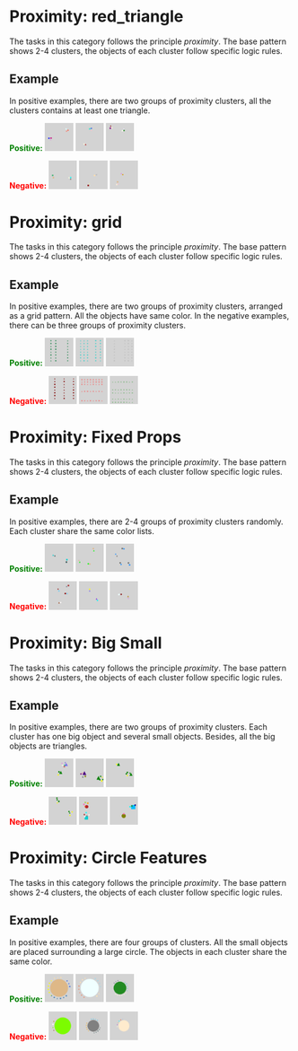 # Proximity: red_triangle
The tasks in this category follows the principle _proximity_. The base pattern shows 2-4 clusters, 
the objects of each cluster follow specific logic rules.
## Example
In positive examples, there are two groups of proximity clusters, all the clusters contains at least one triangle.
<p align="left">
  <span style="color: green; font-weight: bold;">Positive:</span>
  <img src="001_non_overlap_red_triangle_shape_2_s_all/positive/00000.png" width="10%">
  <img src="001_non_overlap_red_triangle_shape_2_s_all/positive/00001.png" width="10%">
  <img src="001_non_overlap_red_triangle_shape_2_s_all/positive/00002.png" width="10%">

  <span style="color: red; font-weight: bold;">Negative:</span>
  <img src="001_non_overlap_red_triangle_shape_2_s_all/negative/00000.png" width="10%">
  <img src="001_non_overlap_red_triangle_shape_2_s_all/negative/00001.png" width="10%">
  <img src="001_non_overlap_red_triangle_shape_2_s_all/negative/00002.png" width="10%">
</p>

# Proximity: grid
The tasks in this category follows the principle _proximity_. The base pattern shows 2-4 clusters, 
the objects of each cluster follow specific logic rules.
## Example
In positive examples, there are two groups of proximity clusters, arranged as a grid pattern. All the objects have same color.
In the negative examples, there can be three groups of proximity clusters.
<p align="left">
  <span style="color: green; font-weight: bold;">Positive:</span>
  <img src="066_non_overlap_grid_color_2_l/positive/00000.png" width="10%">
  <img src="066_non_overlap_grid_color_2_l/positive/00001.png" width="10%">
  <img src="066_non_overlap_grid_color_2_l/positive/00002.png" width="10%">

  <span style="color: red; font-weight: bold;">Negative:</span>
  <img src="066_non_overlap_grid_color_2_l/negative/00000.png" width="10%">
  <img src="066_non_overlap_grid_color_2_l/negative/00001.png" width="10%">
  <img src="066_non_overlap_grid_color_2_l/negative/00002.png" width="10%">
</p>


# Proximity: Fixed Props
The tasks in this category follows the principle _proximity_. The base pattern shows 2-4 clusters, 
the objects of each cluster follow specific logic rules.
## Example
In positive examples, there are 2-4 groups of proximity clusters randomly. Each cluster share the same color lists.

<p align="left">
  <span style="color: green; font-weight: bold;">Positive:</span>
  <img src="085_non_overlap_fixed_props_color_s/positive/00000.png" width="10%">
  <img src="085_non_overlap_fixed_props_color_s/positive/00001.png" width="10%">
  <img src="085_non_overlap_fixed_props_color_s/positive/00002.png" width="10%">

  <span style="color: red; font-weight: bold;">Negative:</span>
  <img src="085_non_overlap_fixed_props_color_s/negative/00000.png" width="10%">
  <img src="085_non_overlap_fixed_props_color_s/negative/00001.png" width="10%">
  <img src="085_non_overlap_fixed_props_color_s/negative/00002.png" width="10%">
</p>


# Proximity: Big Small
The tasks in this category follows the principle _proximity_. The base pattern shows 2-4 clusters, 
the objects of each cluster follow specific logic rules.
## Example
In positive examples, there are two groups of proximity clusters. Each cluster has one big object and several small objects.
Besides, all the big objects are triangles.

<p align="left">
  <span style="color: green; font-weight: bold;">Positive:</span>
  <img src="093_overlap_big_small_shape_2_l/positive/00000.png" width="10%">
  <img src="093_overlap_big_small_shape_2_l/positive/00001.png" width="10%">
  <img src="093_overlap_big_small_shape_2_l/positive/00002.png" width="10%">

  <span style="color: red; font-weight: bold;">Negative:</span>
  <img src="093_overlap_big_small_shape_2_l/negative/00000.png" width="10%">
  <img src="093_overlap_big_small_shape_2_l/negative/00001.png" width="10%">
  <img src="093_overlap_big_small_shape_2_l/negative/00002.png" width="10%">
</p>


# Proximity: Circle Features
The tasks in this category follows the principle _proximity_. The base pattern shows 2-4 clusters, 
the objects of each cluster follow specific logic rules.
## Example
In positive examples, there are four groups of clusters. All the small objects are placed surrounding a large circle.
The objects in each cluster share the same color.

<p align="left">
  <span style="color: green; font-weight: bold;">Positive:</span>
  <img src="207_overlap_circle_features_color_4_l_1.2/positive/00000.png" width="10%">
  <img src="207_overlap_circle_features_color_4_l_1.2/positive/00001.png" width="10%">
  <img src="207_overlap_circle_features_color_4_l_1.2/positive/00002.png" width="10%">

  <span style="color: red; font-weight: bold;">Negative:</span>
  <img src="207_overlap_circle_features_color_4_l_1.2/negative/00000.png" width="10%">
  <img src="207_overlap_circle_features_color_4_l_1.2/negative/00001.png" width="10%">
  <img src="207_overlap_circle_features_color_4_l_1.2/negative/00002.png" width="10%">
</p>




